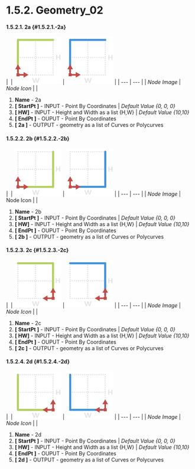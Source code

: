 # 1.5.2. Geometry\_02



#### 1.5.2.1. 2a {#1.5.2.1.-2a}

| ​ | ![](../../.gitbook/assets/216c5af8-8a2a-40b6-9cfa-323a307a72d5.small.png) | ![](../../.gitbook/assets/6046e260-dd75-4374-9763-07d014bb19f1.small.png) |
| --- | --- |
| _Node Image_ | _Node Icon_ |  |

1. **Name** - 2a
2. **\[ StartPt \]** - INPUT - Point By Coordinates \| _Default Value {0, 0, 0}_
3. **\[ HW\]** - INPUT - Height and Width as a list {H,W} \| _Default Value {10,10}_
4. **\[ EndPt \]** - OUPUT - Point By Coordinates
5. **\[ 2a \]** - OUTPUT - geometry as a list of Curves or Polycurves

#### 1.5.2.2. 2b {#1.5.2.2.-2b}

| ​ | ![](../../.gitbook/assets/bc0b11af-8377-46cf-aa15-cfe11ba0d9b9.small.png) | ![](../../.gitbook/assets/b555cf70-a07c-4954-a0a8-ebf506069ef9.small.png) |
| --- | --- |
| _Node Image_ |  Node Icon |  |

1. **Name** - 2b
2. **\[ StartPt \]** - INPUT - Point By Coordinates \| _Default Value {0, 0, 0}_
3. **\[ HW\]** - INPUT - Height and Width as a list {H,W} \| _Default Value {10,10}_
4. **\[ EndPt \]** - OUPUT - Point By Coordinates
5. **\[ 2b \]** - OUTPUT - geometry as a list of Curves or Polycurves

#### 1.5.2.3. 2c {#1.5.2.3.-2c}

| ​ | ![](../../.gitbook/assets/c260fbbf-1061-4891-994d-5636de099129.small.png) | ![](../../.gitbook/assets/a64100a5-f02a-46be-bad7-2f12c41beeba.small.png) |
| --- | --- |
| _Node Image_ | _Node Icon_ |  |

1. **Name** - 2c
2. **\[ StartPt \]** - INPUT - Point By Coordinates \| _Default Value {0, 0, 0}_
3. **\[ HW\]** - INPUT - Height and Width as a list {H,W} \| _Default Value {10,10}_
4. **\[ EndPt \]** - OUPUT - Point By Coordinates
5. **\[ 2c \]** - OUTPUT - geometry as a list of Curves or Polycurves

#### 1.5.2.4. 2d {#1.5.2.4.-2d}

| ​ | ![](../../.gitbook/assets/98af4b05-4350-4138-a55c-e95943fa1000.small.png) | ![](../../.gitbook/assets/2c2de263-3614-45d1-bb9c-4c9e005cd9ec.small.png) |
| --- | --- |
| _Node Image_ | _Node Icon_ |  |

1. **Name** - 2d
2. **\[ StartPt \]** - INPUT - Point By Coordinates \| _Default Value {0, 0, 0}_
3. **\[ HW\]** - INPUT - Height and Width as a list {H,W} \| _Default Value {10,10}_
4. **\[ EndPt \]** - OUPUT - Point By Coordinates
5. **\[ 2d \]** - OUTPUT - geometry as a list of Curves or Polycurves

